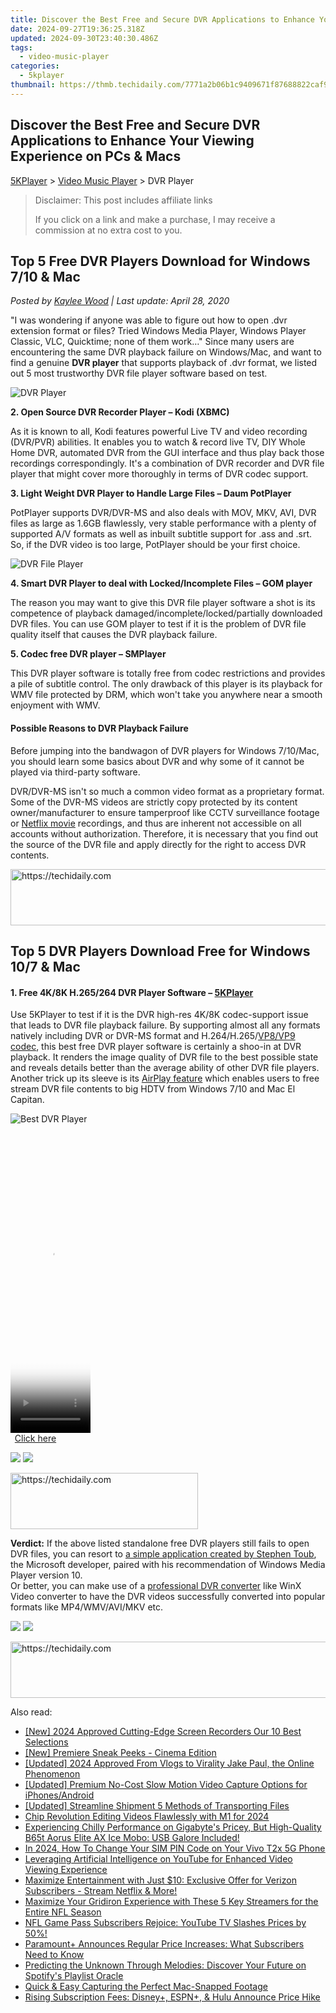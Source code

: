 ```yaml
---
title: Discover the Best Free and Secure DVR Applications to Enhance Your Viewing Experience on PCs & Macs
date: 2024-09-27T19:36:25.318Z
updated: 2024-09-30T23:40:30.486Z
tags:
  - video-music-player
categories:
  - 5kplayer
thumbnail: https://thmb.techidaily.com/7771a2b06b1c9409671f87688822caf9758687ec74141e34200890076f60dc1f.jpg
---
```


## Discover the Best Free and Secure DVR Applications to Enhance Your Viewing Experience on PCs & Macs

[5KPlayer](https://tools.techidaily.com/5kplayer/products/) \> [Video Music Player](https://tools.techidaily.com/5kplayer/video-music-player/) \> DVR Player 

>  Disclaimer: This post includes affiliate links
>
>  If you click on a link and make a purchase, I may receive a commission at no extra cost to you.
>

## Top 5 Free DVR Players Download for Windows 7/10 & Mac

 _Posted by [Kaylee Wood](https://www.quora.com/profile/Amanda-Hu-21) | Last update: April 28, 2020_

"I was wondering if anyone was able to figure out how to open .dvr extension format or files? Tried Windows Media Player, Windows Player Classic, VLC, Quicktime; none of them work…" Since many users are encountering the same DVR playback failure on Windows/Mac, and want to find a genuine **DVR player** that supports playback of .dvr format, we listed out 5 most trustworthy DVR file player software based on test.

![DVR Player](https://www.5kplayer.com/video-music-player/img/dvr-player-zjy-001.png) 

**2\. Open Source DVR Recorder Player – Kodi (XBMC)**

As it is known to all, Kodi features powerful Live TV and video recording (DVR/PVR) abilities. It enables you to watch & record live TV, DIY Whole Home DVR, automated DVR from the GUI interface and thus play back those recordings correspondingly. It's a combination of DVR recorder and DVR file player that might cover more thoroughly in terms of DVR codec support.

**3\. Light Weight DVR Player to Handle Large Files – Daum PotPlayer**

PotPlayer supports DVR/DVR-MS and also deals with MOV, MKV, AVI, DVR files as large as 1.6GB flawlessly, very stable performance with a plenty of supported A/V formats as well as inbuilt subtitle support for .ass and .srt. So, if the DVR video is too large, PotPlayer should be your first choice.

![DVR File Player](https://www.5kplayer.com/video-music-player/img/dvr-player-zjy-002.png) 

**4\. Smart DVR Player to deal with Locked/Incomplete Files – GOM player**

The reason you may want to give this DVR file player software a shot is its competence of playback damaged/incomplete/locked/partially downloaded DVR files. You can use GOM player to test if it is the problem of DVR file quality itself that causes the DVR playback failure. 

  
**5\. Codec free DVR player – SMPlayer**

This DVR player software is totally free from codec restrictions and provides a pile of subtitle control. The only drawback of this player is its playback for WMV file protected by DRM, which won't take you anywhere near a smooth enjoyment with WMV.

#### **Possible Reasons to DVR Playback Failure**

Before jumping into the bandwagon of DVR players for Windows 7/10/Mac, you should learn some basics about DVR and why some of it cannot be played via third-party software.

DVR/DVR-MS isn't so much a common video format as a proprietary format. Some of the DVR-MS videos are strictly copy protected by its content owner/manufacturer to ensure tamperproof like CCTV surveillance footage or [Netflix movie](https://tools.techidaily.com/5kplayer/youtube-download/) recordings, and thus are inherent not accessible on all accounts without authorization. Therefore, it is necessary that you find out the source of the DVR file and apply directly for the right to access DVR contents. 

<!-- affiliate ads begin -->
<a href="https://unicoeye.pxf.io/c/5597632/2134491/18498" target="_top" id="2134491">
  <img src="//a.impactradius-go.com/display-ad/18498-2134491" border="0" alt="https://techidaily.com" width="728" height="90"/>
</a>
<img height="0" width="0" src="https://unicoeye.pxf.io/i/5597632/2134491/18498" style="position:absolute;visibility:hidden;" border="0" />
<!-- affiliate ads end -->

## Top 5 DVR Players Download Free for Windows 10/7 & Mac

#### **1\. Free 4K/8K H.265/264 DVR Player Software – [5KPlayer](https://tools.techidaily.com/5kplayer/products/)**

Use 5KPlayer to test if it is the DVR high-res 4K/8K codec-support issue that leads to DVR file playback failure. By supporting almost all any formats natively including DVR or DVR-MS format and H.264/H.265/[VP8/VP9 codec](https://tools.techidaily.com/5kplayer/video-music-player/), this best free DVR player software is certainly a shoo-in at DVR playback. It renders the image quality of DVR file to the best possible state and reveals details better than the average ability of other DVR file players. Another trick up its sleeve is its [AirPlay feature](https://tools.techidaily.com/5kplayer/airplay/) which enables users to free stream DVR file contents to big HDTV from Windows 7/10 and Mac El Capitan. 

![Best DVR Player](https://www.5kplayer.com/video-music-player/img/5kp-free-4k-movie-player-02.jpg) 

<!-- affiliate ads begin -->
<span id="1976998">
					<video width="128" height="480" style="cursor:pointer"
           poster="//a.impactradius-go.com/display-clicktoplayimage/1976998.png"
           onclick="if(!this.playClicked){this.play();this.setAttribute('controls',true);this.playClicked=true;}">
	   <source src="//a.impactradius-go.com/display-ad/22993-1976998">
	   <img src="//a.impactradius-go.com/display-clicktoplayimage/1976998.png" style="border: none; height: 100%; width: 100%; object-fit: contain">
	</video>
	<div style="width:80px;text-align:center"><a href="javascript:window.open(decodeURIComponent('https%3A%2F%2Fhomestyler.sjv.io%2Fc%2F5597632%2F1976998%2F22993'), '_blank');void(0);">Click here</a></div>
</span>
<img height="0" width="0" src="https://imp.pxf.io/i/5597632/1976998/22993" style="position:absolute;visibility:hidden;" border="0" />
<!-- affiliate ads end -->

[![](https://www.5kplayer.com/video-music-player/../button/freedownwhitewin.png)](https://tools.techidaily.com/5kplayer/products/) [![](https://www.5kplayer.com/video-music-player/../button/freedownbackmac.png)](https://tools.techidaily.com/5kplayer/products/) 

<!-- affiliate ads begin -->
<a href="https://aligracehair.sjv.io/c/5597632/1997630/19272" target="_top" id="1997630">
  <img src="//a.impactradius-go.com/display-ad/19272-1997630" border="0" alt="https://techidaily.com" width="300" height="90"/>
</a>
<img height="0" width="0" src="https://aligracehair.sjv.io/i/5597632/1997630/19272" style="position:absolute;visibility:hidden;" border="0" />
<!-- affiliate ads end -->

**Verdict:** If the above listed standalone free DVR players still fails to open DVR files, you can resort to [a simple application created by Stephen Toub](https://blogs.msdn.microsoft.com/toub/2007/09/22/fun-with-dvr-ms-now-on-my-blog/), the Microsoft developer, paired with his recommendation of Windows Media Player version 10\.   
Or better, you can make use of a [professional DVR converter](https://tools.techidaily.com/5kplayer/products/) like WinX Video converter to have the DVR videos successfully converted into popular formats like MP4/WMV/AVI/MKV etc. 

[![](https://www.5kplayer.com/video-music-player/../button/freedownwhitewin.png)](https://tools.techidaily.com/5kplayer/products/) [![](https://www.5kplayer.com/video-music-player/../button/freedownbackmac.png)](https://tools.techidaily.com/5kplayer/products/)

<!-- affiliate ads begin -->
<a href="https://appsumo.8odi.net/c/5597632/2144281/7443" target="_top" id="2144281">
  <img src="//a.impactradius-go.com/display-ad/7443-2144281" border="0" alt="https://techidaily.com" width="728" height="90"/>
</a>
<img height="0" width="0" src="https://appsumo.8odi.net/i/5597632/2144281/7443" style="position:absolute;visibility:hidden;" border="0" />
<!-- affiliate ads end -->

<ins class="adsbygoogle"
     style="display:block"
     data-ad-format="autorelaxed"
     data-ad-client="ca-pub-7571918770474297"
     data-ad-slot="1223367746"></ins>

<ins class="adsbygoogle"
     style="display:block"
     data-ad-client="ca-pub-7571918770474297"
     data-ad-slot="8358498916"
     data-ad-format="auto"
     data-full-width-responsive="true"></ins>

<span class="atpl-alsoreadstyle">Also read:</span>
<div><ul>
<li><a href="https://screen-capture.techidaily.com/new-2024-approved-cutting-edge-screen-recorders-our-10-best-selections/"><u>[New] 2024 Approved Cutting-Edge Screen Recorders Our 10 Best Selections</u></a></li>
<li><a href="https://extra-support.techidaily.com/new-premiere-sneak-peeks-cinema-edition/"><u>[New] Premiere Sneak Peeks - Cinema Edition</u></a></li>
<li><a href="https://eaxpv-info.techidaily.com/updated-2024-approved-from-vlogs-to-virality-jake-paul-the-online-phenomenon/"><u>[Updated] 2024 Approved From Vlogs to Virality Jake Paul, the Online Phenomenon</u></a></li>
<li><a href="https://extra-skills.techidaily.com/updated-premium-no-cost-slow-motion-video-capture-options-for-iphonesandroid/"><u>[Updated] Premium No-Cost Slow Motion Video Capture Options for iPhones/Android</u></a></li>
<li><a href="https://some-approaches.techidaily.com/updated-streamline-shipment-5-methods-of-transporting-files/"><u>[Updated] Streamline Shipment 5 Methods of Transporting Files</u></a></li>
<li><a href="https://extra-lessons.techidaily.com/chip-revolution-editing-videos-flawlessly-with-m1-for-2024/"><u>Chip Revolution Editing Videos Flawlessly with M1 for 2024</u></a></li>
<li><a href="https://hardware-help.techidaily.com/experiencing-chilly-performance-on-gigabytes-pricey-but-high-quality-b65t-aorus-elite-ax-ice-mobo-usb-galore-included/"><u>Experiencing Chilly Performance on Gigabyte's Pricey, But High-Quality B65t Aorus Elite AX Ice Mobo: USB Galore Included!</u></a></li>
<li><a href="https://sim-unlock.techidaily.com/in-2024-how-to-change-your-sim-pin-code-on-your-vivo-t2x-5g-phone-by-drfone-android/"><u>In 2024, How To Change Your SIM PIN Code on Your Vivo T2x 5G Phone</u></a></li>
<li><a href="https://media-tips.techidaily.com/leveraging-artificial-intelligence-on-youtube-for-enhanced-video-viewing-experience/"><u>Leveraging Artificial Intelligence on YouTube for Enhanced Video Viewing Experience</u></a></li>
<li><a href="https://media-tips.techidaily.com/maximize-entertainment-with-just-10-exclusive-offer-for-verizon-subscribers-stream-netflix-and-more/"><u>Maximize Entertainment with Just $10: Exclusive Offer for Verizon Subscribers - Stream Netflix & More!</u></a></li>
<li><a href="https://media-tips.techidaily.com/maximize-your-gridiron-experience-with-these-5-key-streamers-for-the-entire-nfl-season/"><u>Maximize Your Gridiron Experience with These 5 Key Streamers for the Entire NFL Season</u></a></li>
<li><a href="https://media-tips.techidaily.com/nfl-game-pass-subscribers-rejoice-youtube-tv-slashes-prices-by-50/"><u>NFL Game Pass Subscribers Rejoice: YouTube TV Slashes Prices by 50%!</u></a></li>
<li><a href="https://media-tips.techidaily.com/paramountplus-announces-regular-price-increases-what-subscribers-need-to-know/"><u>Paramount+ Announces Regular Price Increases: What Subscribers Need to Know</u></a></li>
<li><a href="https://media-tips.techidaily.com/predicting-the-unknown-through-melodies-discover-your-future-on-spotifys-playlist-oracle/"><u>Predicting the Unknown Through Melodies: Discover Your Future on Spotify's Playlist Oracle</u></a></li>
<li><a href="https://tiktok-video-recordings.techidaily.com/quick-and-easy-capturing-the-perfect-mac-snapped-footage/"><u>Quick & Easy Capturing the Perfect Mac-Snapped Footage</u></a></li>
<li><a href="https://media-tips.techidaily.com/rising-subscription-fees-disneyplus-espnplus-and-hulu-announce-price-hike/"><u>Rising Subscription Fees: Disney+, ESPN+, & Hulu Announce Price Hike</u></a></li>
</ul></div>

